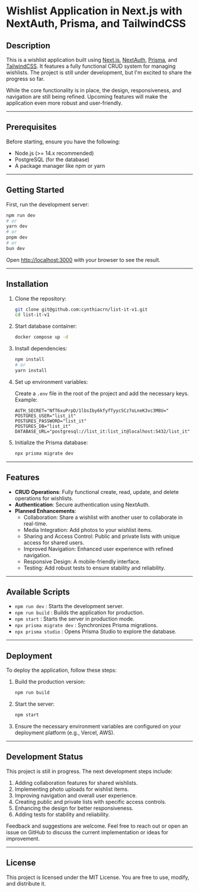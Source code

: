 # Wishlist Application in Next.js with NextAuth, Prisma, and TailwindCSS

## Description
This is a wishlist application built using [Next.js](https://nextjs.org/), [NextAuth](https://next-auth.js.org/), [Prisma](https://www.prisma.io/), and [TailwindCSS](https://tailwindcss.com/). It features a fully functional CRUD system for managing wishlists. The project is still under development, but I'm excited to share the progress so far.

While the core functionality is in place, the design, responsiveness, and navigation are still being refined. Upcoming features will make the application even more robust and user-friendly.

---

## Prerequisites
Before starting, ensure you have the following:

- Node.js (>= 14.x recommended)
- PostgreSQL (for the database)
- A package manager like npm or yarn

---

## Getting Started

First, run the development server:

```bash
npm run dev
# or
yarn dev
# or
pnpm dev
# or
bun dev
```

Open [http://localhost:3000](http://localhost:3000) with your browser to see the result.

---

## Installation

1. Clone the repository:

   ```bash
   git clone git@github.com:cynthiacrn/list-it-v1.git
   cd list-it-v1
   ```

2. Start database container:

   ```bash
   docker compose up -d
   ```

3. Install dependencies:

   ```bash
   npm install
   # or
   yarn install
   ```

4. Set up environment variables:

   Create a `.env` file in the root of the project and add the necessary keys. Example:

   ```env
   AUTH_SECRET="NfT6xuPrpD/1lbsIby6kfyfTyycSCz7oLneK3vc3M8U="
   POSTGRES_USER="list_it"
   POSTGRES_PASSWORD="list_it"
   POSTGRES_DB="list_it"
   DATABASE_URL="postgresql://list_it:list_it@localhost:5432/list_it"
   ```

5. Initialize the Prisma database:

   ```bash
   npx prisma migrate dev
   ```

---

## Features

- **CRUD Operations**: Fully functional create, read, update, and delete operations for wishlists.
- **Authentication**: Secure authentication using NextAuth.
- **Planned Enhancements**:
    - Collaboration: Share a wishlist with another user to collaborate in real-time.
    - Media Integration: Add photos to your wishlist items.
    - Sharing and Access Control: Public and private lists with unique access for shared users.
    - Improved Navigation: Enhanced user experience with refined navigation.
    - Responsive Design: A mobile-friendly interface.
    - Testing: Add robust tests to ensure stability and reliability.

---

## Available Scripts

- `npm run dev` : Starts the development server.
- `npm run build` : Builds the application for production.
- `npm start` : Starts the server in production mode.
- `npx prisma migrate dev` : Synchronizes Prisma migrations.
- `npx prisma studio` : Opens Prisma Studio to explore the database.

---

## Deployment

To deploy the application, follow these steps:

1. Build the production version:

   ```bash
   npm run build
   ```

2. Start the server:

   ```bash
   npm start
   ```

3. Ensure the necessary environment variables are configured on your deployment platform (e.g., Vercel, AWS).

---

## Development Status

This project is still in progress. The next development steps include:

1. Adding collaboration features for shared wishlists.
2. Implementing photo uploads for wishlist items.
3. Improving navigation and overall user experience.
4. Creating public and private lists with specific access controls.
5. Enhancing the design for better responsiveness.
6. Adding tests for stability and reliability.

Feedback and suggestions are welcome. Feel free to reach out or open an issue on GitHub to discuss the current implementation or ideas for improvement.

---

## License

This project is licensed under the MIT License. You are free to use, modify, and distribute it.

